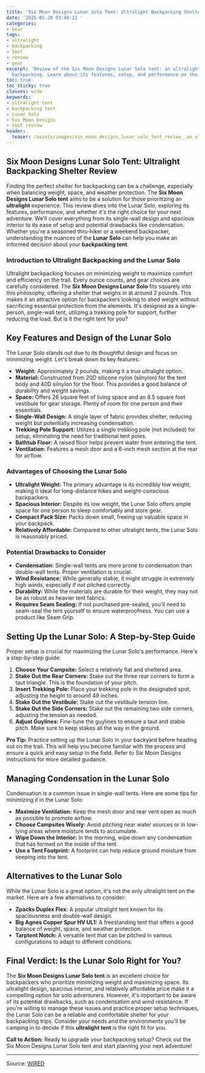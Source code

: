 ```yaml
---
title: 'Six Moon Designs Lunar Solo Tent: Ultralight Backpacking Shelter Review'
date: '2025-05-28 03:40:22 '
categories:
- Gear
tags:
- ultralight
- backpacking
- tent
- review
- gear
excerpt: 'Review of the Six Moon Designs Lunar Solo tent: an ultralight shelter for
  backpacking. Learn about its features, setup, and performance on the trail.'
toc: true
toc_sticky: true
classes: wide
keywords:
- ultralight tent
- backpacking tent
- Lunar Solo
- Six Moon Designs
- tent review
header:
  teaser: /assets/images/six_moon_designs_lunar_solo_tent_review__an_ultral_20250528034022.png
---
```


## Six Moon Designs Lunar Solo Tent: Ultralight Backpacking Shelter Review

Finding the perfect shelter for backpacking can be a challenge, especially when balancing weight, space, and weather protection. The **Six Moon Designs Lunar Solo tent** aims to be a solution for those prioritizing an **ultralight** experience. This review dives into the Lunar Solo, exploring its features, performance, and whether it's the right choice for your next adventure. We'll cover everything from its single-wall design and spacious interior to its ease of setup and potential drawbacks like condensation. Whether you're a seasoned thru-hiker or a weekend backpacker, understanding the nuances of the **Lunar Solo** can help you make an informed decision about your **backpacking tent**. 

### Introduction to Ultralight Backpacking and the Lunar Solo

Ultralight backpacking focuses on minimizing weight to maximize comfort and efficiency on the trail. Every ounce counts, and gear choices are carefully considered. The **Six Moon Designs Lunar Solo** fits squarely into this philosophy, offering a shelter that weighs in at around 2 pounds. This makes it an attractive option for backpackers looking to shed weight without sacrificing essential protection from the elements. It's designed as a single-person, single-wall tent, utilizing a trekking pole for support, further reducing the load. But is it the right tent for you?

## Key Features and Design of the Lunar Solo

The Lunar Solo stands out due to its thoughtful design and focus on minimizing weight. Let's break down its key features:

*   **Weight:** Approximately 2 pounds, making it a true ultralight option.
*   **Material:** Constructed from 20D silicone nylon (silnylon) for the tent body and 40D silnylon for the floor. This provides a good balance of durability and weight savings.
*   **Space:** Offers 26 square feet of living space and an 8.5 square foot vestibule for gear storage. Plenty of room for one person and their essentials.
*   **Single-Wall Design:** A single layer of fabric provides shelter, reducing weight but potentially increasing condensation.
*   **Trekking Pole Support:** Utilizes a single trekking pole (not included) for setup, eliminating the need for traditional tent poles.
*   **Bathtub Floor:** A raised floor helps prevent water from entering the tent.
*   **Ventilation:** Features a mesh door and a 6-inch mesh section at the rear for airflow.

### Advantages of Choosing the Lunar Solo

*   **Ultralight Weight:** The primary advantage is its incredibly low weight, making it ideal for long-distance hikes and weight-conscious backpackers.
*   **Spacious Interior:** Despite its low weight, the Lunar Solo offers ample space for one person to sleep comfortably and store gear.
*   **Compact Pack Size:** Packs down small, freeing up valuable space in your backpack.
*   **Relatively Affordable:** Compared to other ultralight tents, the Lunar Solo is reasonably priced.

### Potential Drawbacks to Consider

*   **Condensation:** Single-wall tents are more prone to condensation than double-wall tents. Proper ventilation is crucial.
*   **Wind Resistance:** While generally stable, it might struggle in extremely high winds, especially if not pitched correctly.
*   **Durability:** While the materials are durable for their weight, they may not be as robust as heavier tent fabrics.
*   **Requires Seam Sealing:** If not purchased pre-sealed, you'll need to seam-seal the tent yourself to ensure waterproofness. You can use a product like Seam Grip.

## Setting Up the Lunar Solo: A Step-by-Step Guide

Proper setup is crucial for maximizing the Lunar Solo's performance. Here's a step-by-step guide:

1.  **Choose Your Campsite:** Select a relatively flat and sheltered area.
2.  **Stake Out the Rear Corners:** Stake out the three rear corners to form a taut triangle. This is the foundation of your pitch.
3.  **Insert Trekking Pole:** Place your trekking pole in the designated spot, adjusting the height to around 49 inches.
4.  **Stake Out the Vestibule:** Stake out the vestibule tension line.
5.  **Stake Out the Side Corners:** Stake out the remaining two side corners, adjusting the tension as needed.
6.  **Adjust Guylines:** Fine-tune the guylines to ensure a taut and stable pitch. Make sure to keep stakes all the way in the ground.

**Pro Tip:** Practice setting up the Lunar Solo in your backyard before heading out on the trail. This will help you become familiar with the process and ensure a quick and easy setup in the field. Refer to Six Moon Designs instructions for more detailed guidance.

## Managing Condensation in the Lunar Solo

Condensation is a common issue in single-wall tents. Here are some tips for minimizing it in the Lunar Solo:

*   **Maximize Ventilation:** Keep the mesh door and rear vent open as much as possible to promote airflow.
*   **Choose Campsites Wisely:** Avoid pitching near water sources or in low-lying areas where moisture tends to accumulate.
*   **Wipe Down the Interior:** In the morning, wipe down any condensation that has formed on the inside of the tent.
*   **Use a Tent Footprint:** A footprint can help reduce ground moisture from seeping into the tent.

## Alternatives to the Lunar Solo

While the Lunar Solo is a great option, it's not the only ultralight tent on the market. Here are a few alternatives to consider:

*   **Zpacks Duplex Flex:** A popular ultralight tent known for its spaciousness and double-wall design.
*   **Big Agnes Copper Spur HV UL1:** A freestanding tent that offers a good balance of weight, space, and weather protection.
*   **Tarptent Notch:** A versatile tent that can be pitched in various configurations to adapt to different conditions.

## Final Verdict: Is the Lunar Solo Right for You?

The **Six Moon Designs Lunar Solo tent** is an excellent choice for backpackers who prioritize minimizing weight and maximizing space. Its ultralight design, spacious interior, and relatively affordable price make it a compelling option for solo adventurers. However, it's important to be aware of its potential drawbacks, such as condensation and wind resistance. If you're willing to manage these issues and practice proper setup techniques, the Lunar Solo can be a reliable and comfortable shelter for your backpacking trips. Consider your needs and the environments you'll be camping in to decide if this **ultralight tent** is the right fit for you. 

**Call to Action:** Ready to upgrade your backpacking setup? Check out the Six Moon Designs Lunar Solo tent and start planning your next adventure!


---

Source: [WIRED](https://www.wired.com/review/six-moon-designs-lunar-solo-tent/)
